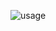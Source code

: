 ![usage](https://cloud.githubusercontent.com/assets/8445924/8023230/05717656-0cf1-11e5-8be4-a7899469e718.gif)
